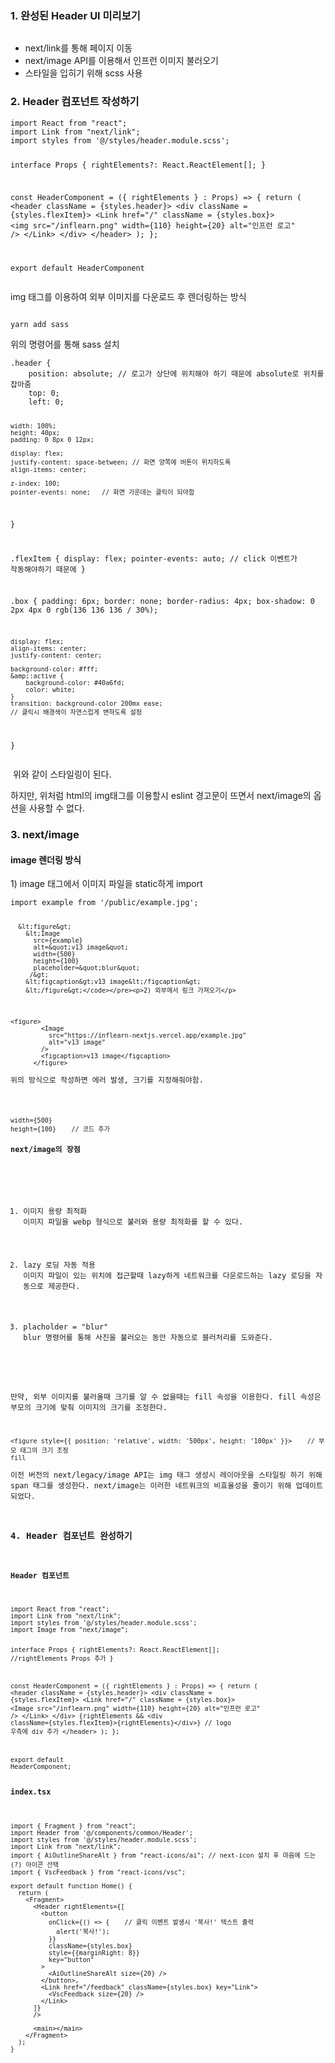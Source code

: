 <h3 id="1-완성된-header-ui-미리보기">1. 완성된 Header UI 미리보기</h3>
<p><img alt="" src="https://velog.velcdn.com/images/shipleaf/post/ac5989a1-5036-46d5-ba6a-58f18720bf35/image.png" /></p>
<ul>
<li>next/link를 통해 페이지 이동</li>
<li>next/image API를 이용해서 인프런 이미지 불러오기</li>
<li>스타일을 입히기 위해 scss 사용</li>
</ul>
<h3 id="2-header-컴포넌트-작성하기">2. Header 컴포넌트 작성하기</h3>
<pre><code>import React from &quot;react&quot;;
import Link from &quot;next/link&quot;;
import styles from '@/styles/header.module.scss';

interface Props {
    rightElements?: React.ReactElement[];
}

const HeaderComponent = ({ rightElements } : Props) =&gt; {
    return (
        &lt;header className = {styles.header}&gt;
            &lt;div className = {styles.flexItem}&gt;
                &lt;Link href=&quot;/&quot; className = {styles.box}&gt;
                    &lt;img 
                        src=&quot;/inflearn.png&quot;
                        width={110}
                        height={20}
                        alt=&quot;인프런 로고&quot;
                    /&gt;
                &lt;/Link&gt;
            &lt;/div&gt;
        &lt;/header&gt;
    );
};


export default HeaderComponent</code></pre><p>img 태그를 이용하여 외부 이미지를 다운로드 후 렌더링하는 방식</p>
<p><img alt="" src="https://velog.velcdn.com/images/shipleaf/post/44be1967-220e-4671-a359-d01f71c5b7b9/image.png" /></p>
<pre><code>yarn add sass</code></pre><p>위의 명령어를 통해 sass 설치</p>
<pre><code>.header {
    position: absolute; // 로고가 상단에 위치해야 하기 때문에 absolute로 위치를 잡아줌
    top: 0;
    left: 0;

    width: 100%;
    height: 40px;
    padding: 0 8px 0 12px;

    display: flex;
    justify-content: space-between; // 화면 양쪽에 버튼이 위치하도록
    align-items: center;

    z-index: 100;
    pointer-events: none;   // 화면 가운데는 클릭이 되야함
}

.flexItem {
    display: flex;
    pointer-events: auto;   // click 이벤트가 작동해야하기 때문에
}

.box {
    padding: 6px;
    border: none;
    border-radius: 4px;
    box-shadow: 0 2px 4px 0 rgb(136 136 136 / 30%);

    display: flex;
    align-items: center;
    justify-content: center;

    background-color: #fff;
    &amp;:active {
        background-color: #40a6fd;
        color: white;
    }
    transition: background-color 200mx ease;
    // 클릭시 배경색이 자연스럽게 변하도록 설정
}</code></pre><p><img alt="" src="https://velog.velcdn.com/images/shipleaf/post/99ac2ed4-cc56-4d41-a1f0-fb67a7c94c73/image.gif" />
위와 같이 스타일링이 된다.</p>
<p>하지만, 위처럼 html의 img태그를 이용할시 eslint 경고문이 뜨면서 next/image의 옵션을 사용할 수 없다.</p>
<h3 id="3-nextimage">3. next/image</h3>
<h4 id="image-렌더링-방식">image 렌더링 방식</h4>
<p>1) image 태그에서 이미지 파일을 static하게 import</p>
<pre><code>import example from '/public/example.jpg';

      &lt;figure&gt;
        &lt;Image
          src={example}
          alt=&quot;v13 image&quot;
          width={500}
          height={100}
          placeholder=&quot;blur&quot;
         /&gt;
        &lt;figcaption&gt;v13 image&lt;/figcaption&gt;
        &lt;/figure&gt;</code></pre><p>2) 외부에서 링크 가져오기</p>
<pre><code>&lt;figure&gt;
        &lt;Image
          src=&quot;https://inflearn-nextjs.vercel.app/example.jpg&quot;
          alt=&quot;v13 image&quot;
        /&gt;
        &lt;figcaption&gt;v13 image&lt;/figcaption&gt;
      &lt;/figure&gt;</code></pre><p>위의 방식으로 작성하면 에러 발생, 크기를 지정해줘야함.</p>
<pre><code>width={500}
height={100}    // 코드 추가</code></pre><h4 id="nextimage의-장점">next/image의 장점</h4>
<ol>
<li><p>이미지 용량 최적화
<img alt="" src="https://velog.velcdn.com/images/shipleaf/post/656bf7c1-9d6a-4ffb-bbc3-f9a0a0632ab0/image.png" />
<img alt="" src="https://velog.velcdn.com/images/shipleaf/post/9462f68f-9f5f-4642-aed3-51771a5daa5c/image.png" />
이미지 파일을 webp 형식으로 불러와 용량 최적화를 할 수 있다.</p>
</li>
<li><p>lazy 로딩 자동 적용
<img alt="" src="https://velog.velcdn.com/images/shipleaf/post/bfcb7b5f-e2bc-4a6f-9691-790a5fed78e2/image.gif" />
이미지 파일이 있는 위치에 접근할때 lazy하게 네트워크를 다운로드하는 lazy 로딩을 자동으로 제공한다.</p>
</li>
<li><p>placholder = &quot;blur&quot;
blur 명령어를 통해 사진을 불러오는 동안 자동으로 블러처리를 도와준다.</p>
</li>
</ol>
<p>만약, 외부 이미지를 불러올때 크기를 알 수 없을때는 fill 속성을 이용한다. fill 속성은 부모의 크기에 맞춰 이미지의 크기를 조정한다.</p>
<pre><code>&lt;figure style={{ position: 'relative', width: '500px', height: '100px' }}&gt;    // 부모 태그의 크기 조정
fill</code></pre><p>이전 버전의 next/legacy/image API는 img 태그 생성시 레이아웃을 스타일링 하기 위해 span 태그를 생성한다. next/image는 이러한 네트워크의 비효율성을 줄이기 위해 업데이트 되었다.</p>
<h3 id="4-header-컴포넌트-완성하기">4. Header 컴포넌트 완성하기</h3>
<h4 id="header-컴포넌트">Header 컴포넌트</h4>
<pre><code>import React from &quot;react&quot;;
import Link from &quot;next/link&quot;;
import styles from '@/styles/header.module.scss';
import Image from &quot;next/image&quot;;

interface Props {
    rightElements?: React.ReactElement[];    //rightElements Props 추가
}

const HeaderComponent = ({ rightElements } : Props) =&gt; {
    return (
        &lt;header className = {styles.header}&gt;
            &lt;div className = {styles.flexItem}&gt;
                &lt;Link href=&quot;/&quot; className = {styles.box}&gt;
                    &lt;Image 
                        src=&quot;/inflearn.png&quot;
                        width={110}
                        height={20}
                        alt=&quot;인프런 로고&quot;
                    /&gt;
                &lt;/Link&gt;
            &lt;/div&gt;
            {rightElements &amp;&amp; &lt;div className={styles.flexItem}&gt;{rightElements}&lt;/div&gt;}    // logo 우측에 div 추가
        &lt;/header&gt;
    );
};


export default HeaderComponent;</code></pre><h4 id="indextsx">index.tsx</h4>
<pre><code>import { Fragment } from &quot;react&quot;;
import Header from '@/components/common/Header';
import styles from '@/styles/header.module.scss';
import Link from &quot;next/link&quot;;
import { AiOutlineShareAlt } from &quot;react-icons/ai&quot;; // next-icon 설치 후 마음에 드는(?) 아이콘 선택
import { VscFeedback } from &quot;react-icons/vsc&quot;;

export default function Home() {
  return (
    &lt;Fragment&gt;
      &lt;Header rightElements={[
        &lt;button 
          onClick={() =&gt; {    // 클릭 이벤트 발생시 '복사!' 텍스트 출력
            alert('복사!');
          }}
          className={styles.box}
          style={{marginRight: 8}}
          key=&quot;button&quot;
        &gt;
          &lt;AiOutlineShareAlt size={20} /&gt;
        &lt;/button&gt;,
        &lt;Link href=&quot;/feedback&quot; className={styles.box} key=&quot;Link&quot;&gt;
          &lt;VscFeedback size={20} /&gt;
        &lt;/Link&gt;
      ]}
      /&gt;

      &lt;main&gt;&lt;/main&gt;
    &lt;/Fragment&gt;
  );
}</code></pre><p><img alt="" src="https://velog.velcdn.com/images/shipleaf/post/e2d95fe5-4866-406f-aed1-771084d88e39/image.gif" />
<img alt="" src="https://velog.velcdn.com/images/shipleaf/post/b9c7e562-ed30-49e6-99fa-f62a5b1f3c31/image.png" />
<img alt="" src="https://velog.velcdn.com/images/shipleaf/post/77636d6a-de63-4edc-bcda-b03cb5576204/image.png" /></p>